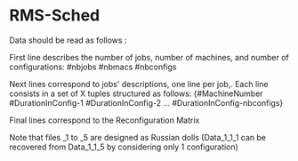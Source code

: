 # RMS-Sched

Data should be read as follows :

First line describes the number of jobs, number of machines, and number of configurations:
#nbjobs #nbmacs #nbconfigs

Next lines correspond to jobs' descriptions, one line per job,. Each line consists in a set of X tuples structured as follows:
{#MachineNumber #DurationInConfig-1 #DurationInConfig-2 ... #DurationInConfig-nbconfigs}

Final lines correspond to the Reconfiguration Matrix 

Note that files _1 to _5 are designed as Russian dolls (Data_1_1_1 can be recovered from Data_1_1_5 by considering only 1 configuration)
